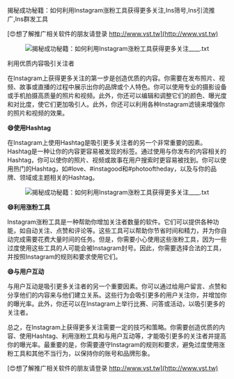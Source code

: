 揭秘成功秘籍：如何利用Instagram涨粉工具获得更多关注,Ins筛号,Ins引流推广,Ins群发工具

[😍想了解推广相关软件的朋友请登录 http://www.vst.tw](http://www.vst.tw)

 <center><img src="https://vst.tw/MP4/tuiguang/png/3.png" alt="揭秘成功秘籍：如何利用Instagram涨粉工具获得更多关注____.txt"></center>

利用优质内容吸引关注者

在Instagram上获得更多关注的第一步是创造优质的内容。你需要在发布照片、视频、故事或直播的过程中展示出你的品牌或个人特色。你可以使用专业的摄影设备或手机拍摄高质量的照片和视频。此外，你还可以编辑和调整它们的颜色、曝光度和对比度，使它们更加吸引人。此外，你还可以利用各种Instagram滤镜来增强你的照片和视频的效果。

**😄使用Hashtag**

在Instagram上使用Hashtag是吸引更多关注者的另一个非常重要的因素。Hashtag是一种让你的内容更容易被发现的标签。通过使用与你发布的内容相关的Hashtag，你可以使你的照片、视频或故事在用户搜索时更容易被找到。你可以使用热门的Hashtag，如#love、#instagood和#photooftheday，以及与你的品牌、领域或主题相关的Hashtag。

 <center><img src="https://vst.tw/MP4/tuiguang/png/2.png" alt="揭秘成功秘籍：如何利用Instagram涨粉工具获得更多关注____.txt"></center>

**😄利用涨粉工具**

Instagram涨粉工具是一种帮助你增加关注者数量的软件。它们可以提供各种功能，如自动关注、点赞和评论等。这些工具可以帮助你节省时间和精力，并为你自动完成需要花费大量时间的任务。但是，你需要小心使用这些涨粉工具，因为一些过度使用这些工具的人可能会被Instagram封号。因此，你需要选择合法的工具，并按照Instagram的规则和要求使用它们。

**😄与用户互动**

与用户互动是吸引更多关注者的另一个重要因素。你可以通过给用户留言、点赞和分享他们的内容来与他们建立关系。这些行为会吸引更多的用户关注你，并增加你的曝光率。此外，你还可以在Instagram上举行比赛、问答或活动，以吸引更多的关注者。

总之，在Instagram上获得更多关注需要一定的技巧和策略。你需要创造优质的内容、使用Hashtag、利用涨粉工具和与用户互动等，才能吸引更多的关注者并提高你的曝光率。最重要的是，你需要遵守Instagram的规则和要求，避免过度使用涨粉工具和其他不当行为，以保持你的账号和品牌形象。

[😍想了解推广相关软件的朋友请登录 http://www.vst.tw](http://www.vst.tw)




